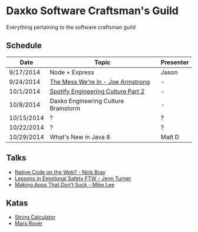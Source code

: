Daxko Software Craftsman's Guild
=====

Everything pertaining to the software craftsman guild

## Schedule

| Date       | Topic                     | Presenter |
| ---------- | ------------------------- | --------- |
| 9/17/2014  | Node + Express            | Jason     |
| 9/24/2014  | [The Mess We're In - Joe Armstrong](https://www.youtube.com/watch?v=lKXe3HUG2l4)| - |
| 10/1/2014  | [Spotify Engineering Culture Part 2](https://labs.spotify.com/2014/09/20/spotify-engineering-culture-part-2/)      | -    |
| 10/8/2014  | Daxko Engineering Culture Brainstorm      | -    |
| 10/15/2014  | ?      | ?    |
| 10/22/2014  | ?      | ?    |
| 10/29/2014  | What's New in Java 8      | Matt D    |

## Talks

* [Native Code on the Web? - Nick Bray](http://www.youtube.com/watch?v=-xNZYr40QOk)
* [Lessons in Emotional Safety FTW - Jenn Turner](http://www.youtube.com/watch?v=0_mgp_VWIe0)
* [Making Apps That Don’t Suck - Mike Lee](http://www.infoq.com/presentations/Making-Apps-That-Dont-Suck)

## Katas

* [String Calculator](http://osherove.com/tdd-kata-1/)
* [Mars Rover](http://dallashackclub.com/rover)
